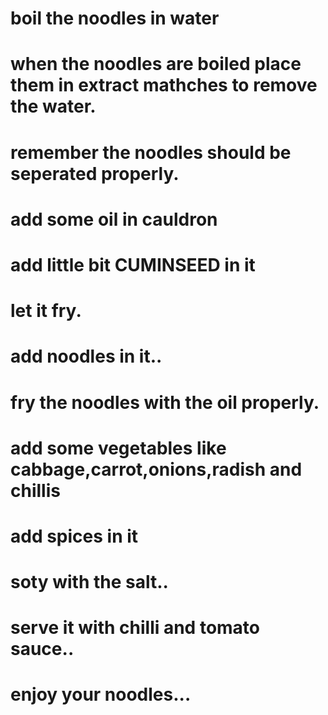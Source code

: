 # boil the noodles in water
# when the noodles are boiled place them in extract mathches to remove the water.
# remember the noodles should be seperated properly.
# add some oil in cauldron
# add little bit  CUMINSEED in it
# let it fry.
# add noodles in it..
# fry the noodles with the oil properly.
#  add some vegetables like cabbage,carrot,onions,radish and chillis 
# add spices in it
# soty with the salt..
# serve it with chilli and tomato sauce..
# enjoy your noodles...